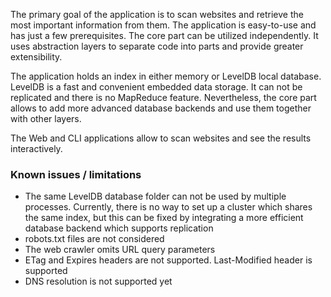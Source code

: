 The primary goal of the application is to scan websites and retrieve the most important information from them. The application is easy-to-use and has just a few prerequisites. The core part can be utilized independently. It uses abstraction layers to separate code into parts and provide greater extensibility.

The application holds an index in either memory or LevelDB local database. LevelDB is a fast and convenient embedded data storage. It can not be replicated and there is no MapReduce feature. Nevertheless, the core part allows to add more advanced database backends and use them together with other layers.

The Web and CLI applications allow to scan websites and see the results interactively.

### Known issues / limitations
 * The same LevelDB database folder can not be used by multiple processes. Currently, there is no way to set up a cluster which shares the same index, but this can be fixed by integrating a more efficient database backend which supports replication
 * robots.txt files are not considered
 * The web crawler omits URL query parameters
 * ETag and Expires headers are not supported. Last-Modified header is supported
 * DNS resolution is not supported yet
